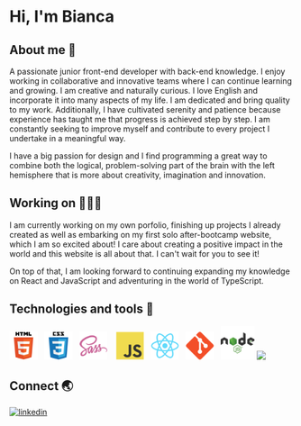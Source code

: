 # Hi, I'm Bianca # 

## About me 💫 ##
A passionate junior front-end developer with back-end knowledge. I enjoy working in collaborative and innovative teams where I can continue learning and growing. I am creative and naturally curious. I love English and incorporate it into many aspects of my life. I am dedicated and bring quality to my work. Additionally, I have cultivated serenity and patience because experience has taught me that progress is achieved step by step. I am constantly seeking to improve myself and contribute to every project I undertake in a meaningful way.

I have a big passion for design and I find programming a great way to combine both the logical, problem-solving part of the brain with the left hemisphere that is more about creativity, imagination and innovation.  

## Working on 👩🏼‍💻 ##
I am currently working on my own porfolio, finishing up projects I already created as well as embarking on my first solo after-bootcamp website, which I am so excited about! I care about creating a positive impact in the world and this website is all about that. I can't wait for you to see it! 

On top of that, I am looking forward to continuing expanding my knowledge on React and JavaScript and adventuring in the world of TypeScript.

## Technologies and tools 🚀 ## 
<img  src="https://raw.githubusercontent.com/devicons/devicon/master/icons/html5/html5-original-wordmark.svg" width=50px/>&nbsp;&nbsp;
<img src="https://raw.githubusercontent.com/devicons/devicon/master/icons/css3/css3-original-wordmark.svg" width=50px/>&nbsp;&nbsp;
<img src="https://raw.githubusercontent.com/devicons/devicon/master/icons/sass/sass-original.svg" width=50px/> &nbsp;&nbsp;
<img src="https://raw.githubusercontent.com/devicons/devicon/master/icons/javascript/javascript-original.svg" width=50px/>&nbsp;&nbsp;
<img src="https://raw.githubusercontent.com/devicons/devicon/master/icons/react/react-original.svg" width=50px/>&nbsp;&nbsp;
<img src="https://raw.githubusercontent.com/devicons/devicon/master/icons/git/git-original.svg" width=50px/>&nbsp;&nbsp;
<img src="https://raw.githubusercontent.com/devicons/devicon/master/icons/nodejs/nodejs-original-wordmark.svg" width=60x/>
<img src="https://user-images.githubusercontent.com/25181517/183896128-ec99105a-ec1a-4d85-b08b-1aa1620b2046.png" width=60x/>


## Connect 🌏 ##
[![linkedin](https://img.shields.io/badge/linkedin-0A66C2?style=for-the-badge&logo=linkedin&logoColor=white)](https://www.linkedin.com/in/bianca-mesa/)
